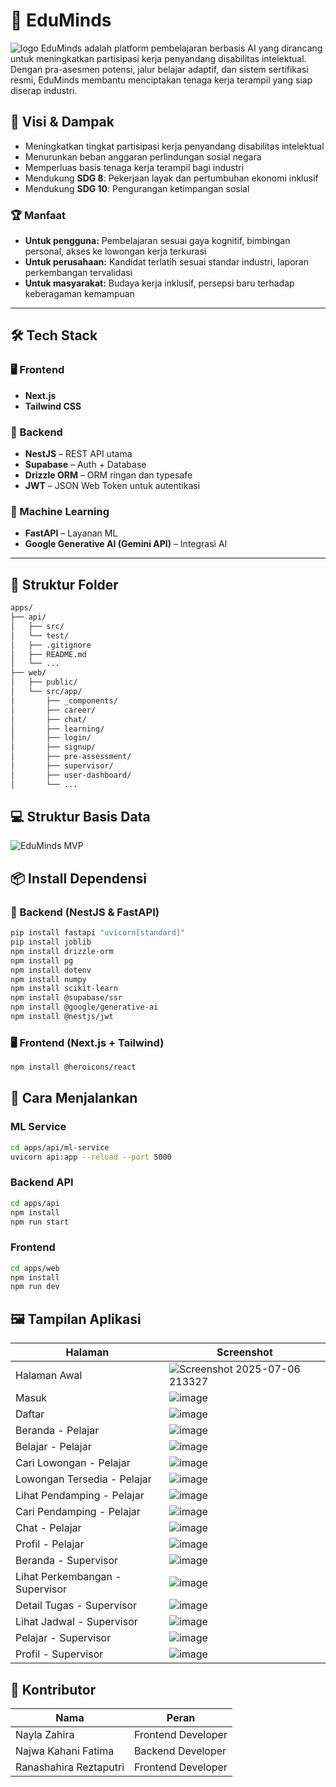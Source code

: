 # 🧠 EduMinds

![logo](https://github.com/user-attachments/assets/d18d4337-392f-43f6-8def-a0e87c06a671)
EduMinds adalah platform pembelajaran berbasis AI yang dirancang untuk meningkatkan partisipasi kerja penyandang disabilitas intelektual. Dengan pra-asesmen potensi, jalur belajar adaptif, dan sistem sertifikasi resmi, EduMinds membantu menciptakan tenaga kerja terampil yang siap diserap industri.

## 🎯 Visi & Dampak

- Meningkatkan tingkat partisipasi kerja penyandang disabilitas intelektual
- Menurunkan beban anggaran perlindungan sosial negara
- Memperluas basis tenaga kerja terampil bagi industri
- Mendukung **SDG 8**: Pekerjaan layak dan pertumbuhan ekonomi inklusif
- Mendukung **SDG 10**: Pengurangan ketimpangan sosial

### 🏆 Manfaat

- **Untuk pengguna:** Pembelajaran sesuai gaya kognitif, bimbingan personal, akses ke lowongan kerja terkurasi
- **Untuk perusahaan:** Kandidat terlatih sesuai standar industri, laporan perkembangan tervalidasi
- **Untuk masyarakat:** Budaya kerja inklusif, persepsi baru terhadap keberagaman kemampuan

---

## 🛠️ Tech Stack

### 🖥️ Frontend
- **Next.js**
- **Tailwind CSS**

### 🔧 Backend
- **NestJS** – REST API utama
- **Supabase** – Auth + Database
- **Drizzle ORM** – ORM ringan dan typesafe
- **JWT** – JSON Web Token untuk autentikasi

### 🤖 Machine Learning
- **FastAPI** – Layanan ML
- **Google Generative AI (Gemini API)** – Integrasi AI

---

## 📁 Struktur Folder

```bash
apps/
├── api/
│   ├── src/
│   └── test/
│   ├── .gitignore
│   ├── README.md
│   └── ...
├── web/
│   ├── public/
│   └── src/app/
│       ├── _components/
│       ├── career/
│       ├── chat/
│       ├── learning/
│       ├── login/
│       ├── signup/
│       ├── pre-assessment/
│       ├── supervisor/
│       ├── user-dashboard/
│       └── ...
```

## 💻 Struktur Basis Data
![EduMinds MVP](https://github.com/user-attachments/assets/d8a5f4ea-3c26-4a65-85c9-ef4acb779ea0)


## 📦 Install Dependensi

### 🔧 Backend (NestJS & FastAPI)

```bash
pip install fastapi "uvicorn[standard]"
pip install joblib
npm install drizzle-orm
npm install pg
npm install dotenv
npm install numpy
npm install scikit-learn
npm install @supabase/ssr
npm install @google/generative-ai
npm install @nestjs/jwt
```

### 🖥️ Frontend (Next.js + Tailwind)

```bash
npm install @heroicons/react
```


## 🚀 Cara Menjalankan

### ML Service
```bash
cd apps/api/ml-service
uvicorn api:app --reload --port 5000
```

### Backend API
```bash
cd apps/api
npm install
npm run start
```

### Frontend
```bash
cd apps/web
npm install
npm run dev
```

## 🖼️ Tampilan Aplikasi
| Halaman | Screenshot |
|---|---|
| Halaman Awal | ![Screenshot 2025-07-06 213327](https://github.com/user-attachments/assets/436a9ca3-beb7-422a-9e00-7c4e95d1d881) |
| Masuk | ![image](https://github.com/user-attachments/assets/42e450d7-1607-45ad-b901-288c973e4c34) |
| Daftar | ![image](https://github.com/user-attachments/assets/7fa0d25d-ff79-4b9d-90f8-a57a338603c6) |
| Beranda - Pelajar | ![image](https://github.com/user-attachments/assets/661194c0-fc01-49cb-9b1b-22f40df8d342) |
| Belajar - Pelajar | ![image](https://github.com/user-attachments/assets/e2a30def-644d-47f6-b42f-9626d910233c) |
| Cari Lowongan - Pelajar | ![image](https://github.com/user-attachments/assets/b26ced1b-1df5-4b40-8afc-670abea55de8) |
| Lowongan Tersedia - Pelajar | ![image](https://github.com/user-attachments/assets/c596b2f0-78bd-4f3a-8b30-14989cf7598d) |
| Lihat Pendamping - Pelajar | ![image](https://github.com/user-attachments/assets/ed43a703-c67f-4e84-b60c-6c23f1b08d35) |
| Cari Pendamping - Pelajar | ![image](https://github.com/user-attachments/assets/a9a8ab47-bf28-4f93-ae06-6a92aae58d38) |
| Chat - Pelajar | ![image](https://github.com/user-attachments/assets/7e66f10c-91b7-406a-b078-1a5a43234c36) |
| Profil - Pelajar | ![image](https://github.com/user-attachments/assets/c12c5297-6ec4-477f-85b4-2c41cde73356) |
| Beranda - Supervisor | ![image](https://github.com/user-attachments/assets/4cf09861-fbdf-4eca-af67-ddb804b02afe) |
| Lihat Perkembangan - Supervisor | ![image](https://github.com/user-attachments/assets/b2220b92-eb46-4987-8efd-ba0e878900f7) |
| Detail Tugas - Supervisor | ![image](https://github.com/user-attachments/assets/436edd88-8cc7-4a53-b1a4-e01d31da6410) |
| Lihat Jadwal - Supervisor | ![image](https://github.com/user-attachments/assets/9627bad8-48c0-492a-a6b2-5b314e137488) |
| Pelajar - Supervisor | ![image](https://github.com/user-attachments/assets/c21b961c-5b1e-40f5-8807-b812df40d78a) |
| Profil - Supervisor | ![image](https://github.com/user-attachments/assets/81a80b1d-2bc6-486d-8f72-c5fc16a060e1) |


## 👥 Kontributor

| Nama                    | Peran               |
|-------------------------|---------------------|
| Nayla Zahira            | Frontend Developer  |
| Najwa Kahani Fatima     | Backend Developer   |
| Ranashahira Reztaputri  | Frontend Developer  |

